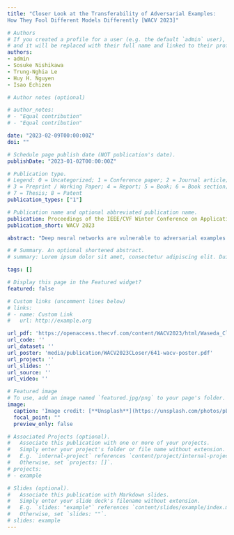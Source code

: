```yaml
---
title: "Closer Look at the Transferability of Adversarial Examples:
How They Fool Different Models Differently [WACV 2023]"

# Authors
# If you created a profile for a user (e.g. the default `admin` user), write the username (folder name) here 
# and it will be replaced with their full name and linked to their profile.
authors:
- admin
- Sosuke Nishikawa
- Trung-Nghia Le
- Huy H. Nguyen
- Isao Echizen

# Author notes (optional)

# author_notes:
# - "Equal contribution"
# - "Equal contribution"

date: "2023-02-09T00:00:00Z"
doi: ""

# Schedule page publish date (NOT publication's date).
publishDate: "2023-01-02T00:00:00Z"

# Publication type.
# Legend: 0 = Uncategorized; 1 = Conference paper; 2 = Journal article;
# 3 = Preprint / Working Paper; 4 = Report; 5 = Book; 6 = Book section;
# 7 = Thesis; 8 = Patent
publication_types: ["1"]

# Publication name and optional abbreviated publication name.
publication: Proceedings of the IEEE/CVF Winter Conference on Applications of Computer Vision. 2023.
publication_short: WACV 2023

abstract: "Deep neural networks are vulnerable to adversarial examples (AEs), which have adversarial transferability: AEs generated for the source model can mislead another (target) model’s predictions. However, the transferability has not been understood in terms of to which class target model’s predictions were misled (i.e., class-aware transferability). In this paper, we differentiate the cases in which a target model predicts the same wrong class as the source model (“same mistake”) or a different wrong class (“different mistake”) to analyze and provide an explanation of the mechanism. We find that (1) AEs tend to cause same mistakes, which correlates with “non-targeted transferability”; however, (2) different mistakes occur even between similar models, regardless of the perturbation size. Furthermore, we present evidence that the difference between same mistakes and different mistakes can be explained by non-robust features, predictive but human-uninterpretable patterns: different mistakes occur when non-robust features in AEs are used differently by models. Non-robust features can thus provide consistent explanations for the class-aware transferability of AEs."

# # Summary. An optional shortened abstract.
# summary: Lorem ipsum dolor sit amet, consectetur adipiscing elit. Duis posuere tellus ac convallis placerat. Proin tincidunt magna sed ex sollicitudin condimentum.

tags: []

# Display this page in the Featured widget?
featured: false

# Custom links (uncomment lines below)
# links:
# - name: Custom Link
#   url: http://example.org

url_pdf: 'https://openaccess.thecvf.com/content/WACV2023/html/Waseda_Closer_Look_at_the_Transferability_of_Adversarial_Examples_How_They_WACV_2023_paper.html'
url_code: ''
url_dataset: ''
url_poster: 'media/publication/WACV2023CLoser/641-wacv-poster.pdf'
url_project: ''
url_slides: ''
url_source: ''
url_video: ''

# Featured image
# To use, add an image named `featured.jpg/png` to your page's folder. 
image:
  caption: 'Image credit: [**Unsplash**](https://unsplash.com/photos/pLCdAaMFLTE)'
  focal_point: ""
  preview_only: false

# Associated Projects (optional).
#   Associate this publication with one or more of your projects.
#   Simply enter your project's folder or file name without extension.
#   E.g. `internal-project` references `content/project/internal-project/index.md`.
#   Otherwise, set `projects: []`.
# projects:
# - example

# Slides (optional).
#   Associate this publication with Markdown slides.
#   Simply enter your slide deck's filename without extension.
#   E.g. `slides: "example"` references `content/slides/example/index.md`.
#   Otherwise, set `slides: ""`.
# slides: example
---
```

<!-- 
{{% callout note %}}
Click the *Cite* button above to demo the feature to enable visitors to import publication metadata into their reference management software.
{{% /callout %}}

{{% callout note %}}
Create your slides in Markdown - click the *Slides* button to check out the example.
{{% /callout %}}

Supplementary notes can be added here, including [code, math, and images](https://wowchemy.com/docs/writing-markdown-latex/). -->
